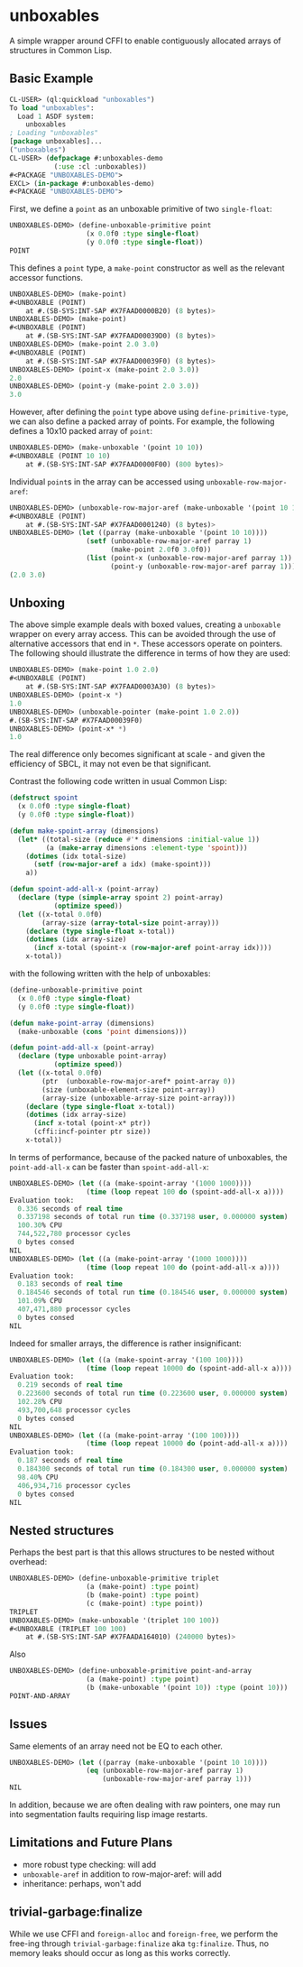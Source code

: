 # unboxables

A simple wrapper around CFFI to enable contiguously allocated arrays of structures in Common Lisp.

## Basic Example

```lisp
CL-USER> (ql:quickload "unboxables")
To load "unboxables":
  Load 1 ASDF system:
    unboxables
; Loading "unboxables"
[package unboxables]...
("unboxables")
CL-USER> (defpackage #:unboxables-demo
           (:use :cl :unboxables))
#<PACKAGE "UNBOXABLES-DEMO">
EXCL> (in-package #:unboxables-demo)
#<PACKAGE "UNBOXABLES-DEMO">
```

First, we define a `point` as an unboxable primitive of two `single-float`:

```lisp
UNBOXABLES-DEMO> (define-unboxable-primitive point
                   (x 0.0f0 :type single-float)
                   (y 0.0f0 :type single-float))
POINT
```

This defines a `point` type, a `make-point` constructor as well as the relevant accessor functions.

```lisp
UNBOXABLES-DEMO> (make-point)
#<UNBOXABLE (POINT)
    at #.(SB-SYS:INT-SAP #X7FAAD0000B20) (8 bytes)>
UNBOXABLES-DEMO> (make-point)
#<UNBOXABLE (POINT)
    at #.(SB-SYS:INT-SAP #X7FAAD00039D0) (8 bytes)>
UNBOXABLES-DEMO> (make-point 2.0 3.0)
#<UNBOXABLE (POINT)
    at #.(SB-SYS:INT-SAP #X7FAAD00039F0) (8 bytes)>
UNBOXABLES-DEMO> (point-x (make-point 2.0 3.0))
2.0
UNBOXABLES-DEMO> (point-y (make-point 2.0 3.0))
3.0
```

However, after defining the `point` type above using `define-primitive-type`, we can also define a packed array of points. For example, the following defines a 10x10 packed array of `point`:

```lisp
UNBOXABLES-DEMO> (make-unboxable '(point 10 10))
#<UNBOXABLE (POINT 10 10)
    at #.(SB-SYS:INT-SAP #X7FAAD0000F00) (800 bytes)>
```

Individual `point`s in the array can be accessed using `unboxable-row-major-aref`:

```lisp
UNBOXABLES-DEMO> (unboxable-row-major-aref (make-unboxable '(point 10 10)) 2)
#<UNBOXABLE (POINT)
    at #.(SB-SYS:INT-SAP #X7FAAD0001240) (8 bytes)>
UNBOXABLES-DEMO> (let ((parray (make-unboxable '(point 10 10))))
                   (setf (unboxable-row-major-aref parray 1)
                         (make-point 2.0f0 3.0f0))
                   (list (point-x (unboxable-row-major-aref parray 1))
                         (point-y (unboxable-row-major-aref parray 1))))
(2.0 3.0)
```

## Unboxing

The above simple example deals with boxed values, creating a `unboxable` wrapper on every array access. This can be avoided through the use of alternative accessors that end in `*`. These accessors operate on pointers. The following should illustrate the difference in terms of how they are used:

```lisp
UNBOXABLES-DEMO> (make-point 1.0 2.0)
#<UNBOXABLE (POINT)
    at #.(SB-SYS:INT-SAP #X7FAAD0003A30) (8 bytes)>
UNBOXABLES-DEMO> (point-x *)
1.0
UNBOXABLES-DEMO> (unboxable-pointer (make-point 1.0 2.0))
#.(SB-SYS:INT-SAP #X7FAAD00039F0)
UNBOXABLES-DEMO> (point-x* *)
1.0
```

The real difference only becomes significant at scale - and given the efficiency of SBCL, it may not even be that significant.

Contrast the following code written in usual Common Lisp:

```lisp
(defstruct spoint
  (x 0.0f0 :type single-float)
  (y 0.0f0 :type single-float))

(defun make-spoint-array (dimensions)
  (let* ((total-size (reduce #'* dimensions :initial-value 1))
         (a (make-array dimensions :element-type 'spoint)))
    (dotimes (idx total-size)
      (setf (row-major-aref a idx) (make-spoint)))
    a))

(defun spoint-add-all-x (point-array)
  (declare (type (simple-array spoint 2) point-array)
           (optimize speed))
  (let ((x-total 0.0f0)
        (array-size (array-total-size point-array)))
    (declare (type single-float x-total))
    (dotimes (idx array-size)
      (incf x-total (spoint-x (row-major-aref point-array idx))))
    x-total))
```

with the following written with the help of unboxables:

```lisp
(define-unboxable-primitive point
  (x 0.0f0 :type single-float)
  (y 0.0f0 :type single-float))

(defun make-point-array (dimensions)
  (make-unboxable (cons 'point dimensions)))

(defun point-add-all-x (point-array)
  (declare (type unboxable point-array)
           (optimize speed))
  (let ((x-total 0.0f0)
        (ptr  (unboxable-row-major-aref* point-array 0))
        (size (unboxable-element-size point-array))
        (array-size (unboxable-array-size point-array)))
    (declare (type single-float x-total))
    (dotimes (idx array-size)
      (incf x-total (point-x* ptr))
      (cffi:incf-pointer ptr size))
    x-total))
```

In terms of performance, because of the packed nature of unboxables, the `point-add-all-x` can be faster than `spoint-add-all-x`:

```lisp
UNBOXABLES-DEMO> (let ((a (make-spoint-array '(1000 1000))))
                   (time (loop repeat 100 do (spoint-add-all-x a))))
Evaluation took:
  0.336 seconds of real time
  0.337198 seconds of total run time (0.337198 user, 0.000000 system)
  100.30% CPU
  744,522,780 processor cycles
  0 bytes consed
NIL
UNBOXABLES-DEMO> (let ((a (make-point-array '(1000 1000))))
                   (time (loop repeat 100 do (point-add-all-x a))))
Evaluation took:
  0.183 seconds of real time
  0.184546 seconds of total run time (0.184546 user, 0.000000 system)
  101.09% CPU
  407,471,880 processor cycles
  0 bytes consed
NIL
```

Indeed for smaller arrays, the difference is rather insignificant:

```lisp
UNBOXABLES-DEMO> (let ((a (make-spoint-array '(100 100))))
                   (time (loop repeat 10000 do (spoint-add-all-x a))))
Evaluation took:
  0.219 seconds of real time
  0.223600 seconds of total run time (0.223600 user, 0.000000 system)
  102.28% CPU
  493,700,648 processor cycles
  0 bytes consed
NIL
UNBOXABLES-DEMO> (let ((a (make-point-array '(100 100))))
                   (time (loop repeat 10000 do (point-add-all-x a))))
Evaluation took:
  0.187 seconds of real time
  0.184300 seconds of total run time (0.184300 user, 0.000000 system)
  98.40% CPU
  406,934,716 processor cycles
  0 bytes consed
NIL
```

## Nested structures

Perhaps the best part is that this allows structures to be nested without overhead:

```lisp
UNBOXABLES-DEMO> (define-unboxable-primitive triplet
                   (a (make-point) :type point)
                   (b (make-point) :type point)
                   (c (make-point) :type point))
TRIPLET
UNBOXABLES-DEMO> (make-unboxable '(triplet 100 100))
#<UNBOXABLE (TRIPLET 100 100)
    at #.(SB-SYS:INT-SAP #X7FAADA164010) (240000 bytes)>
```

Also

```lisp
UNBOXABLES-DEMO> (define-unboxable-primitive point-and-array
                   (a (make-point) :type point)
                   (b (make-unboxable '(point 10)) :type (point 10)))
POINT-AND-ARRAY
```

## Issues

Same elements of an array need not be EQ to each other.

```lisp
UNBOXABLES-DEMO> (let ((parray (make-unboxable '(point 10 10))))
                   (eq (unboxable-row-major-aref parray 1)
                       (unboxable-row-major-aref parray 1)))
NIL
```

In addition, because we are often dealing with raw pointers, one may run into segmentation faults requiring lisp image restarts.

## Limitations and Future Plans

- more robust type checking: will add
- `unboxable-aref` in addition to row-major-aref: will add
- inheritance: perhaps, won't add

## trivial-garbage:finalize

While we use CFFI and `foreign-alloc` and `foreign-free`, we perform the free-ing through `trivial-garbage:finalize` aka `tg:finalize`. Thus, no memory leaks should occur as long as this works correctly.
